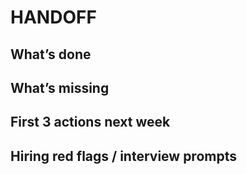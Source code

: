 # HANDOFF
## What’s done
## What’s missing
## First 3 actions next week
## Hiring red flags / interview prompts
